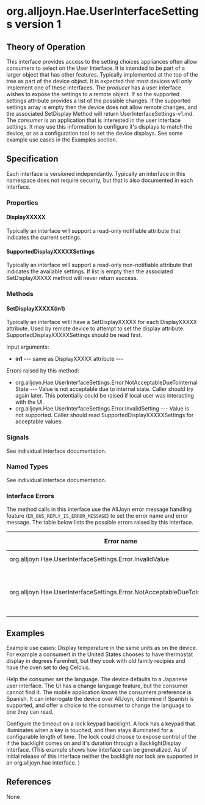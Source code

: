 # org.alljoyn.Hae.UserInterfaceSettings version 1

## Theory of Operation


This interface provides access to the setting choices appliances often allow
consumers to select on the User Interface.  It is intended to be part of a 
larger object that has other features.  Typically implemented at the top of the
tree as part of the device object.  It is expected that most devices will only 
implement one of these interfaces.
The _producer_ has a user interface wishes to expose the settings to a remote 
object.  If so the supported settings attribute provides
a list of the possible changes.  If the supported settings array is empty then
the device does not allow remote changes, and the associated SetDisplay Method 
will return UserInterfaceSettings-v1.md.
The _consumer_ is an application that is interested in the user interface 
settings.  It may use this information to configure it's displays to match the
device, or as a configuration tool to set the device displays.  See some example
use cases in the Examples section.


## Specification

Each interface is versioned independantly.  Typically an interface in this 
namespace does not require security, but that is also documented in each
interface.

### Properties

#### DisplayXXXXX

Typically an interface will support a read-only notifiable attribute that 
indicates the current settings.

#### SupportedDisplayXXXXXSettings

Typically an interface will support a read-only non-notifiable attribute that 
indicates the available settings.  If list is empty then the  associated 
SetDisplayXXXXX method will never return success.

### Methods

#### SetDisplayXXXXX(in1)

Typically an interface witll have a SetDisplayXXXXX for each DisplayXXXXX 
attribute.  Used by remote device to attempt to set the display attribute.
SupportedDisplayXXXXXSettings should be read first.

Input arguments:

* **in1** --- same as DisplayXXXXX attribute  --- 

Errors raised by this method:

* org.alljoyn.Hae.UserInterfaceSettings.Error.NotAcceptableDueToInternalState --- Value is not 
acceptable due to internal state.  Caller should try again later. This 
potentially could be raised if local user was interacting with the UI.
* org.alljoyn.Hae.UserInterfaceSettings.Error.InvalidSetting --- Value is not supported.  Caller 
should read SupportedDisplayXXXXXSettings for acceptable values.

### Signals

See individual interface documentation.

### Named Types

See individual interface documentation.

### Interface Errors


The method calls in this interface use the AllJoyn error message handling feature
(`ER_BUS_REPLY_IS_ERROR_MESSAGE`) to set the error name and error message. The table
below lists the possible errors raised by this interface.

| Error name                                                                  | Error message                                 |
|-----------------------------------------------------------------------------|-----------------------------------------------|
| org.alljoyn.Hae.UserInterfaceSettings.Error.InvalidValue                    | Value not supported                           |
| org.alljoyn.Hae.UserInterfaceSettings.Error.NotAcceptableDueToInternalState | Value is not acceptable due to internal state |


## Examples

Example use cases:
Display temperature in the same units as on the device.
For example a consumert in the United States chooses to have thermostat display
in degrees Farenheit, but they cook with old family recipies and have the oven
set to deg Celcius.

Help the consumer set the language.
The device defaults to a Japanese user interface.  The UI has a change language
feature, but the consumer cannot find it.  The mobile application knows the 
consumers preference is Spanish. It can interrogate the device over AllJoyn,
determine if Spanish is supported, and offer a choice to the consumer to change
the language to one they can read.

Configure the timeout on a lock keypad backlight.  A lock has a keypad that 
illuminates when a key is touched, and then stays illuminated for a configurable
length of time.  The lock could choose to expose control of the if the 
backlight comes on and it's duration through a BacklightDisplay interface. 
(This example shows how interface can be generalized.  As of initial release of
this interface neither the backlight nor lock are supported in an 
org.alljoyn.hae interface. )

## References

None